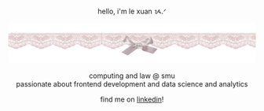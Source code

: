 <div align="center">
  hello, i'm le xuan ᝰ.ᐟ <br>

  ![divider](./images/bow.png)
  
  computing and law @ smu <br>
  passionate about frontend development and data science and analytics

  find me on [linkedin](https://www.linkedin.com/in/lexuant2023/)!
</div>
